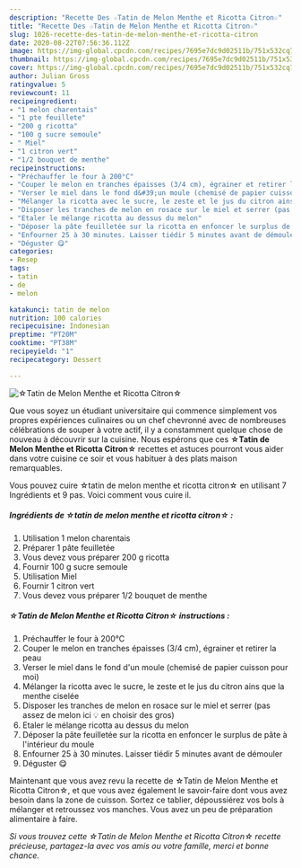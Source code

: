 ```yaml
---
description: "Recette Des ☆Tatin de Melon Menthe et Ricotta Citron☆"
title: "Recette Des ☆Tatin de Melon Menthe et Ricotta Citron☆"
slug: 1026-recette-des-tatin-de-melon-menthe-et-ricotta-citron
date: 2020-08-22T07:56:36.112Z
image: https://img-global.cpcdn.com/recipes/7695e7dc9d02511b/751x532cq70/☆tatin-de-melon-menthe-et-ricotta-citron☆-photo-principale-de-la-recette.jpg
thumbnail: https://img-global.cpcdn.com/recipes/7695e7dc9d02511b/751x532cq70/☆tatin-de-melon-menthe-et-ricotta-citron☆-photo-principale-de-la-recette.jpg
cover: https://img-global.cpcdn.com/recipes/7695e7dc9d02511b/751x532cq70/☆tatin-de-melon-menthe-et-ricotta-citron☆-photo-principale-de-la-recette.jpg
author: Julian Gross
ratingvalue: 5
reviewcount: 11
recipeingredient:
- "1 melon charentais"
- "1 pte feuillete"
- "200 g ricotta"
- "100 g sucre semoule"
- " Miel"
- "1 citron vert"
- "1/2 bouquet de menthe"
recipeinstructions:
- "Préchauffer le four à 200°C"
- "Couper le melon en tranches épaisses (3/4 cm), égrainer et retirer la peau"
- "Verser le miel dans le fond d&#39;un moule (chemisé de papier cuisson pour moi)"
- "Mélanger la ricotta avec le sucre, le zeste et le jus du citron ains que la menthe ciselée"
- "Disposer les tranches de melon en rosace sur le miel et serrer (pas assez de melon ici 💡 en choisir des gros)"
- "Etaler le mélange ricotta au dessus du melon"
- "Déposer la pâte feuilletée sur la ricotta en enfoncer le surplus de pâte à l&#39;intérieur du moule"
- "Enfourner 25 à 30 minutes. Laisser tiédir 5 minutes avant de démouler"
- "Déguster 😋"
categories:
- Resep
tags:
- tatin
- de
- melon

katakunci: tatin de melon 
nutrition: 100 calories
recipecuisine: Indonesian
preptime: "PT20M"
cooktime: "PT38M"
recipeyield: "1"
recipecategory: Dessert

---
```



![☆Tatin de Melon Menthe et Ricotta Citron☆](https://img-global.cpcdn.com/recipes/7695e7dc9d02511b/751x532cq70/☆tatin-de-melon-menthe-et-ricotta-citron☆-photo-principale-de-la-recette.jpg)

Que vous soyez un étudiant universitaire qui commence simplement vos propres expériences culinaires ou un chef chevronné avec de nombreuses célébrations de souper à votre actif, il y a constamment quelque chose de nouveau à découvrir sur la cuisine. Nous espérons que ces <strong> ☆Tatin de Melon Menthe et Ricotta Citron☆ </strong> recettes et astuces pourront vous aider dans votre cuisine ce soir et vous habituer à des plats maison remarquables.

<!--inarticleads1-->

Vous pouvez cuire ☆tatin de melon menthe et ricotta citron☆ en utilisant 7 Ingrédients et 9 pas. Voici comment vous cuire il.

##### Ingrédients de ☆tatin de melon menthe et ricotta citron☆ :

1. Utilisation 1 melon charentais
1. Préparer 1 pâte feuilletée
1. Vous devez vous préparer 200 g ricotta
1. Fournir 100 g sucre semoule
1. Utilisation  Miel
1. Fournir 1 citron vert
1. Vous devez vous préparer 1/2 bouquet de menthe




<!--inarticleads2-->

##### ☆Tatin de Melon Menthe et Ricotta Citron☆ instructions :

1. Préchauffer le four à 200°C
1. Couper le melon en tranches épaisses (3/4 cm), égrainer et retirer la peau
1. Verser le miel dans le fond d&#39;un moule (chemisé de papier cuisson pour moi)
1. Mélanger la ricotta avec le sucre, le zeste et le jus du citron ains que la menthe ciselée
1. Disposer les tranches de melon en rosace sur le miel et serrer (pas assez de melon ici 💡 en choisir des gros)
1. Etaler le mélange ricotta au dessus du melon
1. Déposer la pâte feuilletée sur la ricotta en enfoncer le surplus de pâte à l&#39;intérieur du moule
1. Enfourner 25 à 30 minutes. Laisser tiédir 5 minutes avant de démouler
1. Déguster 😋




<!--inarticleads1-->

<p>
Maintenant que vous avez revu la recette de ☆Tatin de Melon Menthe et Ricotta Citron☆, et que vous avez également le savoir-faire dont vous avez besoin dans la zone de cuisson. Sortez ce tablier, dépoussiérez vos bols à mélanger et retroussez vos manches. Vous avez un peu de préparation alimentaire à faire.
</p>

<p>
<i>Si vous trouvez cette ☆Tatin de Melon Menthe et Ricotta Citron☆ recette précieuse, partagez-la avec vos amis ou votre famille, merci et bonne chance.</i>
</p>
